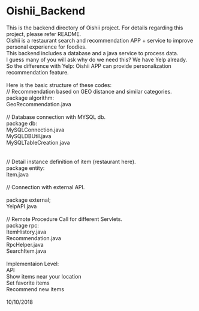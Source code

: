 # Oishii_Backend
This is the backend directory of Oishii project. For details regarding this project, please refer README.<br/>
Oishii is a restaurant search and recommendation APP + service to improve personal experience for foodies.<br/>
This backend includes a database and a java service to process data.<br/>
I guess many of you will ask why do we need this? We have Yelp already.<br/>
So the difference with Yelp: Oishii APP can provide personalization recommendation feature.<br/>
<br/>
Here is the basic structure of these codes:<br/>
// Recommendation based on GEO distance and similar categories.  <br/>
package algorithm:<br/>
	GeoRecommendation.java<br/>
<br/>
// Database connection with MYSQL db.<br/>
package db:<br/>
	MySQLConnection.java<br/>
	MySQLDBUtil.java<br/>
	MySQLTableCreation.java<br/>  
<br/>
// Detail instance definition of item (restaurant here).<br/>
package entity:<br/>
	Item.java<br/>
<br/>
// Connection with external API.<br/>
<br/>
package external;<br/>
	YelpAPI.java<br/>
<br/>
// Remote Procedure Call for different Servlets.<br/>
package rpc:<br/>
	ItemHistory.java<br/>
	Recommendation.java<br/>
	RpcHelper.java<br/>
	SearchItem.java<br/>
<br/>
Implementaion Level:<br/>
	API<br/>
	Show items near your location<br/>
	Set favorite items<br/>
	Recommend new items<br/>
<br/>
10/10/2018
